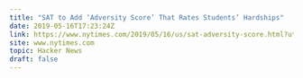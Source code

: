 ```yaml
---
title: "SAT to Add ‘Adversity Score’ That Rates Students’ Hardships"
date: 2019-05-16T17:23:24Z
link: https://www.nytimes.com/2019/05/16/us/sat-adversity-score.html?utm_medium=RSS&utm_source=hune
site: www.nytimes.com
topic: Hacker News
draft: false
---
```

